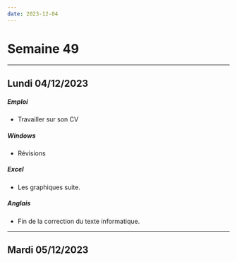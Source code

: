 ```yaml
---
date: 2023-12-04
---
```

# Semaine 49
---
## Lundi 04/12/2023
##### Emploi
- Travailler sur son CV
##### Windows
- Révisions
##### Excel
- Les graphiques suite.
##### Anglais
- Fin de la correction du texte informatique.

---

## Mardi 05/12/2023

